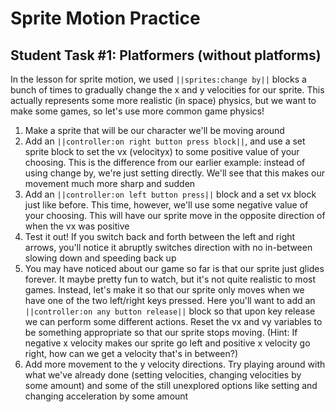 # Sprite Motion Practice

## Student Task #1: Platformers (without platforms)

In the lesson for sprite motion, we used ``||sprites:change by||`` blocks a bunch of times to gradually change the x and y velocities for our sprite. This actually represents some more realistic (in space) physics, but we want to make some games, so let's use more common game physics!

1. Make a sprite that will be our character we'll be moving around
2. Add an ``||controller:on right button press block||``, and use a set sprite block to set the vx (velocityx) to some positive value of your choosing. This is the difference from our earlier example: instead of using change by, we're just setting directly. We'll see that this makes our movement much more sharp and sudden
3. Add an ``||controller:on left button press||`` block and a set vx block just like before. This time, however, we'll use some negative value of your choosing. This will have our sprite move in the opposite direction of when the vx was positive
4. Test it out! If you switch back and forth between the left and right arrows, you'll notice it abruptly switches direction with no in-between slowing down and speeding back up
5. You may have noticed about our game so far is that our sprite just glides forever. It maybe pretty fun to watch, but it's not quite realistic to most games. Instead, let's make it so that our sprite only moves when we have one of the two left/right keys pressed. Here you'll want to add an ``||controller:on any button release||`` block so that upon key release we can perform some different actions. Reset the vx and vy variables to be something appropriate so that our sprite stops moving. (Hint: If negative x velocity makes our sprite go left and positive x velocity go right, how can we get a velocity that's in between?)
6. Add more movement to the y velocity directions. Try playing around with what we've already done (setting velocities, changing velocities by some amount) and some of the still unexplored options like setting and changing acceleration by some amount